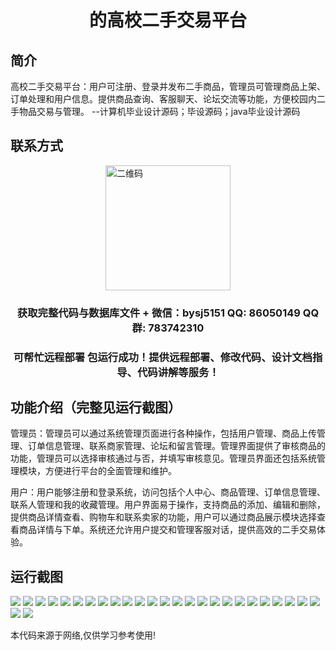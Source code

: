 <p><h1 align="center">的高校二手交易平台</h1></p>

## 简介
高校二手交易平台：用户可注册、登录并发布二手商品，管理员可管理商品上架、订单处理和用户信息。提供商品查询、客服聊天、论坛交流等功能，方便校园内二手物品交易与管理。    --计算机毕业设计源码；毕设源码；java毕业设计源码


## 联系方式
<img src="https://bs-1329754181.cos.ap-shanghai.myqcloud.com/wx.jpg" alt="二维码" style="display: block; margin: 0 auto;" width="200px">
<p><h3 align="center">获取完整代码与数据库文件 + 微信：bysj5151 QQ: 86050149 QQ群: 783742310</h3></p>
<p><h3 align="center">可帮忙远程部署 包运行成功！提供远程部署、修改代码、设计文档指导、代码讲解等服务！</h3></p>

## 功能介绍（完整见运行截图）
管理员：管理员可以通过系统管理页面进行各种操作，包括用户管理、商品上传管理、订单信息管理、联系商家管理、论坛和留言管理。管理界面提供了审核商品的功能，管理员可以选择审核通过与否，并填写审核意见。管理员界面还包括系统管理模块，方便进行平台的全面管理和维护。

用户：用户能够注册和登录系统，访问包括个人中心、商品管理、订单信息管理、联系人管理和我的收藏管理。用户界面易于操作，支持商品的添加、编辑和删除，提供商品详情查看、购物车和联系卖家的功能，用户可以通过商品展示模块选择查看商品详情与下单。系统还允许用户提交和管理客服对话，提供高效的二手交易体验。


## 运行截图
![](https://bs-1329754181.cos.ap-shanghai.myqcloud.com/ssm/CampusSecondHandTradingPlatform6/img/001.jpg)
![](https://bs-1329754181.cos.ap-shanghai.myqcloud.com/ssm/CampusSecondHandTradingPlatform6/img/002.jpg)
![](https://bs-1329754181.cos.ap-shanghai.myqcloud.com/ssm/CampusSecondHandTradingPlatform6/img/003.jpg)
![](https://bs-1329754181.cos.ap-shanghai.myqcloud.com/ssm/CampusSecondHandTradingPlatform6/img/004.jpg)
![](https://bs-1329754181.cos.ap-shanghai.myqcloud.com/ssm/CampusSecondHandTradingPlatform6/img/005.jpg)
![](https://bs-1329754181.cos.ap-shanghai.myqcloud.com/ssm/CampusSecondHandTradingPlatform6/img/006.jpg)
![](https://bs-1329754181.cos.ap-shanghai.myqcloud.com/ssm/CampusSecondHandTradingPlatform6/img/007.jpg)
![](https://bs-1329754181.cos.ap-shanghai.myqcloud.com/ssm/CampusSecondHandTradingPlatform6/img/008.jpg)
![](https://bs-1329754181.cos.ap-shanghai.myqcloud.com/ssm/CampusSecondHandTradingPlatform6/img/009.jpg)
![](https://bs-1329754181.cos.ap-shanghai.myqcloud.com/ssm/CampusSecondHandTradingPlatform6/img/010.jpg)
![](https://bs-1329754181.cos.ap-shanghai.myqcloud.com/ssm/CampusSecondHandTradingPlatform6/img/011.jpg)
![](https://bs-1329754181.cos.ap-shanghai.myqcloud.com/ssm/CampusSecondHandTradingPlatform6/img/012.jpg)
![](https://bs-1329754181.cos.ap-shanghai.myqcloud.com/ssm/CampusSecondHandTradingPlatform6/img/013.jpg)
![](https://bs-1329754181.cos.ap-shanghai.myqcloud.com/ssm/CampusSecondHandTradingPlatform6/img/014.jpg)
![](https://bs-1329754181.cos.ap-shanghai.myqcloud.com/ssm/CampusSecondHandTradingPlatform6/img/015.jpg)
![](https://bs-1329754181.cos.ap-shanghai.myqcloud.com/ssm/CampusSecondHandTradingPlatform6/img/016.jpg)
![](https://bs-1329754181.cos.ap-shanghai.myqcloud.com/ssm/CampusSecondHandTradingPlatform6/img/017.jpg)
![](https://bs-1329754181.cos.ap-shanghai.myqcloud.com/ssm/CampusSecondHandTradingPlatform6/img/018.jpg)
![](https://bs-1329754181.cos.ap-shanghai.myqcloud.com/ssm/CampusSecondHandTradingPlatform6/img/019.jpg)
![](https://bs-1329754181.cos.ap-shanghai.myqcloud.com/ssm/CampusSecondHandTradingPlatform6/img/020.jpg)
![](https://bs-1329754181.cos.ap-shanghai.myqcloud.com/ssm/CampusSecondHandTradingPlatform6/img/021.jpg)
![](https://bs-1329754181.cos.ap-shanghai.myqcloud.com/ssm/CampusSecondHandTradingPlatform6/img/022.jpg)
![](https://bs-1329754181.cos.ap-shanghai.myqcloud.com/ssm/CampusSecondHandTradingPlatform6/img/023.jpg)
![](https://bs-1329754181.cos.ap-shanghai.myqcloud.com/ssm/CampusSecondHandTradingPlatform6/img/024.jpg)
![](https://bs-1329754181.cos.ap-shanghai.myqcloud.com/ssm/CampusSecondHandTradingPlatform6/img/025.jpg)
![](https://bs-1329754181.cos.ap-shanghai.myqcloud.com/ssm/CampusSecondHandTradingPlatform6/img/026.jpg)
![](https://bs-1329754181.cos.ap-shanghai.myqcloud.com/ssm/CampusSecondHandTradingPlatform6/img/027.jpg)

<p>本代码来源于网络,仅供学习参考使用!</p>

